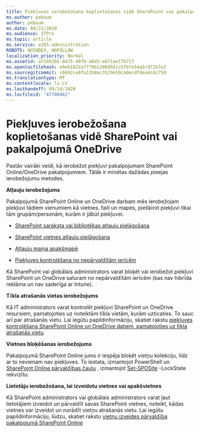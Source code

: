 ```yaml
---
title: Piekļuves ierobežošana koplietošanas vidē SharePoint vai pakalpojumā OneDrive
ms.author: pebaum
author: pebaum
ms.date: 04/21/2020
ms.audience: ITPro
ms.topic: article
ms.service: o365-administration
ROBOTS: NOINDEX, NOFOLLOW
localization_priority: Normal
ms.assetid: af1b936b-0475-497b-a6d3-e671aef7b717
ms.openlocfilehash: e9eb1822a7770bc206992cc5fb7e54a5c972b7e2
ms.sourcegitcommit: c6692ce0fa1358ec3529e59ca0ecdfdea4cdc759
ms.translationtype: MT
ms.contentlocale: lv-LV
ms.lasthandoff: 09/14/2020
ms.locfileid: "47700462"
---
```

# <a name="restrict-access-in-sharepoint-or-onedrive"></a>Piekļuves ierobežošana koplietošanas vidē SharePoint vai pakalpojumā OneDrive

Pastāv vairāki veidi, kā ierobežot piekļuvi pakalpojumam SharePoint Online/OneDrive pakalpojumiem. Tālāk ir minētas dažādas pieejas ierobežojumu metodes. 

**Atļauju ierobežojums**

Pakalpojumā SharePoint Online un OneDrive darbam mēs ierobežojam piekļuvi tādiem vienumiem kā vietnes, faili un mapes, piešķirot piekļuvi tikai tām grupām/personām, kurām ir jābūt piekļuvei.

- [SharePoint saraksta vai bibliotēkas atļauju pielāgošana](https://support.office.com/article/Customize-permissions-for-a-SharePoint-list-or-library-02d770f3-59eb-4910-a608-5f84cc297782)

- [SharePoint vietnes atļauju pielāgošana](https://docs.microsoft.com/sharepoint/customize-sharepoint-site-permissions)

- [Atļauju maiņa apakšmapē](https://support.office.com/article/Change-the-permissions-on-a-subfolder-5427BD7C-F20A-4F75-8CF2-5359DD45A1A6)

- [Piekļuves kontrolēšana no nepārvaldītām ierīcēm](https://docs.microsoft.com/sharepoint/control-access-from-unmanaged-devices)

Kā SharePoint vai globālais administrators varat bloķēt vai ierobežot piekļuvi SharePoint un OneDrive saturam no nepārvaldītām ierīcēm (kas nav hibrīda reklāma un nav saderīga ar Intune).

**Tīkla atrašanās vietas ierobežojums**

Kā IT administrators varat kontrolēt piekļuvi SharePoint un OneDrive resursiem, pamatojoties uz noteiktām tīkla vietām, kurām uzticaties. To sauc arī par atrašanās vietu. Lai iegūtu papildinformāciju, skatiet rakstu [piekļuves kontrolēšana SharePoint Online un OneDrive datiem, pamatojoties uz tīkla atrašanās vietu](https://docs.microsoft.com/sharepoint/control-access-based-on-network-location)

**Vietnes bloķēšanas ierobežojums** 

Pakalpojumā SharePoint Online jums ir iespēja bloķēt vietņu kolekciju, līdz ar to nevienam nav piekļuves. To iestata, izmantojot PowerShell un [SharePoint Online pārvaldības čaulu](https://docs.microsoft.com/powershell/sharepoint/sharepoint-online/connect-sharepoint-online?view=sharepoint-ps) , izmantojot [Set-SPOSite](https://docs.microsoft.com/powershell/module/sharepoint-online/set-sposite?view=sharepoint-ps) -LockState rekvizītu.

**Lietotāju ierobežošana, lai izveidotu vietnes vai apakšvietnes**

Kā SharePoint administrators vai globālais administrators varat ļaut lietotājiem izveidot un pārvaldīt savas SharePoint vietnes, noteikt, kādas vietnes var izveidot un norādīt vietņu atrašanās vietu. Lai iegūtu papildinformāciju, lūdzu, skatiet rakstu [vietņu izveides pārvaldība pakalpojumā SharePoint Online](https://docs.microsoft.com/sharepoint/manage-site-creation)

